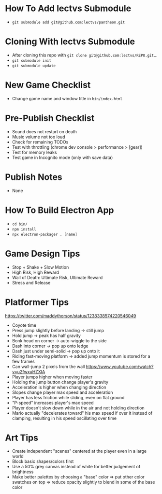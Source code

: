 # How To Add lectvs Submodule
- `git submodule add git@github.com:lectvs/pantheon.git`

# Cloning With lectvs Submodule
- After cloning this repo with `git clone git@github.com:lectvs/REPO.git`...
- `git submodule init`
- `git submodule update`

# New Game Checklist
- Change game name and window title in `bin/index.html`

# Pre-Publish Checklist
- Sound does not restart on death
- Music volume not too loud
- Check for remaining TODOs
- Test with throttling (chrome dev console > performance > [gear])
- Test for memory leaks
- Test game in Incognito mode (only with save data)

# Publish Notes
- None

# How To Build Electron App
- `cd bin/`
- `npm install`
- `npx electron-packager . [name]`

# Game Design Tips
- Stop + Shake + Slow Motion
- High Risk, High Reward
- Wall of Death: Ultimate Risk, Ultimate Reward
- Stress and Release

# Platformer Tips
https://twitter.com/maddythorson/status/1238338574220546049
- Coyote time
- Press jump slightly before landing -> still jump
- Hold jump -> peak has half gravity
- Bonk head on corner -> auto-wiggle to the side
- Dash into corner -> pop up onto ledge
- Dash just under semi-solid -> pop up onto it
- Riding fast-moving platform -> added jump momentum is stored for a few frames
- Can wall-jump 2 pixels from the wall
https://www.youtube.com/watch?v=u2fwxuHZXIA
- Player jumps higher when moving faster
- Holding the jump button change player's gravity
- Acceleration is higher when changing direction
- Slopes change player max speed and acceleration
- Player has less friction while sliding, even on flat ground
- "P-speed" increases player's max speed
- Player doesn't slow down while in the air and not holding direction
- Mario actually "decelerates toward" his max speed if over it instead of clamping, resulting in his speed oscillating over time

# Art Tips
- Create independent "scenes" centered at the player even in a large world
- Block basic shapes/colors first
- Use a 50% grey canvas instead of white for better judgement of brightness
- Make better palettes by choosing a "base" color => put other color swatches on top => reduce opacity slightly to blend in some of the base color
